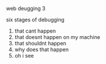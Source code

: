 web deugging 3

six stages of debugging

1. that cant happen
2. that doesnt happen on my machine
3. that shouldnt happen
4. why does that happen
5. oh i see
